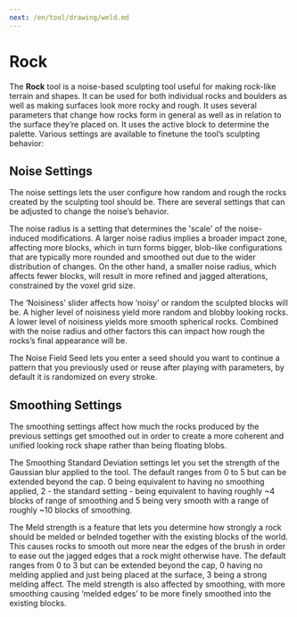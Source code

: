 ```yaml
---
next: /en/tool/drawing/weld.md
---
```


# Rock

The **Rock** tool is a noise-based sculpting tool useful for making rock-like terrain and shapes. It can be used for both individual rocks and boulders as well as making surfaces look more rocky and rough. It uses several parameters that change how rocks form in general as well as in relation to the surface they’re placed on. It uses the active block to determine the palette. Various settings are available to finetune the tool’s sculpting behavior:

## Noise Settings

The noise settings lets the user configure how random and rough the rocks created by the sculpting tool should be. There are several settings that can be adjusted to change the noise’s behavior.

The noise radius is a setting that determines the 'scale' of the noise-induced modifications. A larger noise radius implies a broader impact zone, affecting more blocks, which in turn forms bigger, blob-like configurations that are typically more rounded and smoothed out due to the wider distribution of changes. On the other hand, a smaller noise radius, which affects fewer blocks, will result in more refined and jagged alterations, constrained by the voxel grid size.

The ‘Noisiness’ slider affects how ‘noisy’ or random the sculpted blocks will be. A higher level of noisiness yield more random and blobby looking rocks. A lower level of noisiness yields more smooth spherical rocks. Combined with the noise radius and other factors this can impact how rough the rocks’s final appearance will be.

The Noise Field Seed lets you enter a seed should you want to continue a pattern that you previously used or reuse after playing with parameters, by default it is randomized on every stroke.

## Smoothing Settings

The smoothing settings affect how much the rocks produced by the previous settings get smoothed out in order to create a more coherent and unified looking rock shape rather than being floating blobs.

The Smoothing Standard Deviation settings let you set the strength of the Gaussian blur applied to the tool. The default ranges from 0 to 5 but can be extended beyond the cap. 0 being equivalent to having no smoothing applied, 2 - the standard setting - being equivalent to having roughly ~4 blocks of range of smoothing and 5 being very smooth with a range of roughly ~10 blocks of smoothing.

The Meld strength is a feature that lets you determine how strongly a rock should be melded or belnded together with the existing blocks of the world. This causes rocks to smooth out more near the edges of the brush in order to ease out the jagged edges that a rock might otherwise have. The default ranges from 0 to 3 but can be extended beyond the cap, 0 having no melding applied and just being placed at the surface, 3 being a strong melding affect. The meld strength is also affected by smoothing, with more smoothing causing ‘melded edges’ to be more finely smoothed into the existing blocks.
